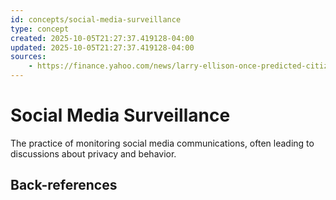 ```yaml
---
id: concepts/social-media-surveillance
type: concept
created: 2025-10-05T21:27:37.419128-04:00
updated: 2025-10-05T21:27:37.419128-04:00
sources:
    - https://finance.yahoo.com/news/larry-ellison-once-predicted-citizens-171713539.html?guccounter=1&guce_referrer=aHR0cHM6Ly9nby5ic2t5LmFwcC8&guce_referrer_sig=AQAAAEb_3BYGZXhpD4JlfpLiB_Q2hmnpkvxFRYQUWBSE16cvUaHI1HyeSUd_w-8LbwCMGb6ksRQNMQNJUmkJcsvK6FCsTKHnS_nzIh4sI7sN5slJWW_jUFjYmgi_DRKiG74JnWwA6SSTwx3NefP9TATe6Ie7g5-v2aNDdGOslEScrcUJ
---
```


# Social Media Surveillance

The practice of monitoring social media communications, often leading to discussions about privacy and behavior.

## Back-references
<!-- Auto-maintained by the system -->

